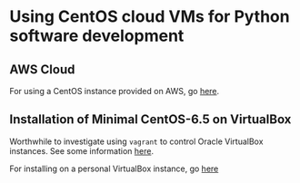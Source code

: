 
# Using CentOS cloud VMs for Python software development

## AWS Cloud 

For using a CentOS instance provided on AWS, go [here](AWS-instance.md).


## Installation of Minimal CentOS-6.5 on VirtualBox

Worthwhile to investigate using `vagrant` to control Oracle VirtualBox instances. See some information [here](http://github.com/duncombe/unidata-python-workshop/blob/master/VAGRANT_README.md).

For installing on a personal VirtualBox instance,  go [here](personal-vbox-install.md)


